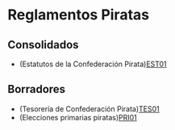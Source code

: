Reglamentos Piratas
===================

Consolidados
------------

  * (Estatutos de la Confederación Pirata)[EST01]


Borradores
----------

  * (Tesorería de Confederación Pirata)[TES01]
  * (Elecciones primarias piratas)[PRI01]



[EST01]: ./consolidados/estatutos-confederacion.md
[TES01]: ./borradores/tesoreria-confederacion.md
[PRI01]: ./borradores/primarias-piratas.md

